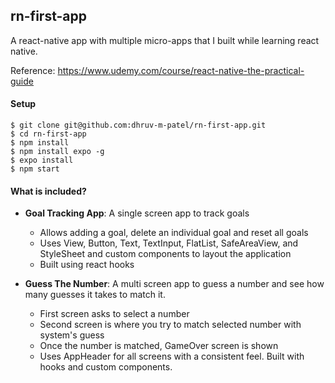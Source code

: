 ## rn-first-app

A react-native app with multiple micro-apps that I built while learning react native.

Reference: https://www.udemy.com/course/react-native-the-practical-guide

#### Setup

```
$ git clone git@github.com:dhruv-m-patel/rn-first-app.git
$ cd rn-first-app
$ npm install
$ npm install expo -g
$ expo install
$ npm start
```

#### What is included?

- **Goal Tracking App**: A single screen app to track goals

  - Allows adding a goal, delete an individual goal and reset all goals
  - Uses View, Button, Text, TextInput, FlatList, SafeAreaView, and StyleSheet and custom components to layout the application
  - Built using react hooks

- **Guess The Number**: A multi screen app to guess a number and see how many guesses it takes to match it.

  - First screen asks to select a number
  - Second screen is where you try to match selected number with system's guess
  - Once the number is matched, GameOver screen is shown
  - Uses AppHeader for all screens with a consistent feel. Built with hooks and custom components.
